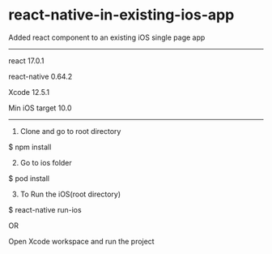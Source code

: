 # react-native-in-existing-ios-app
Added react component to an existing iOS single page app

--------------------------------------------------------------------

react 17.0.1

react-native 0.64.2

Xcode 12.5.1

Min iOS target 10.0

---------------------------

1. Clone and go to root directory

$ npm install


2. Go to ios folder

$ pod install


3. To Run the iOS(root directory)

$ react-native run-ios

OR 

Open Xcode workspace and run the project



